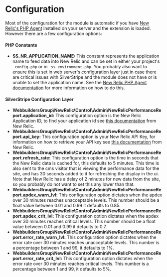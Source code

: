 Configuration
=================
Most of the configuration for the module is automatic if you have [New Relic's PHP Agent](https://docs.newrelic.com/docs/agents/php-agent/getting-started/new-relic-php) installed on your server and the extension is loaded. However there are a few configuration options:


#### PHP Constants
* __SS_NR_APPLICATION_NAME:__ This constant represents the application name to feed data into New Relic and can be set in either your project's ``_config.php`` or in ``_ss_environment.php``. You probably also want to ensure this is set in web server's configuration layer just in case there are critical issues with SilverStripe and the module does not have or is unable to set the application name. See the [New Relic PHP Agent documentation](https://docs.newrelic.com/docs/agents/php-agent/configuration/php-directory-ini-settings) for more information on how to do this.


#### SilverStripe Configuration Layer
* __WebbuildersGroup\NewRelic\Control\Admin\NewRelicPerformanceReport.application_id:__ This configuration option is the New Relic Application ID, to find your application id see [this documentation](https://docs.newrelic.com/docs/apis/rest-api-v2/requirements/finding-product-id#apm) from New Relic.
* __WebbuildersGroup\NewRelic\Control\Admin\NewRelicPerformanceReport.api_key:__ This configuration option is your New Relic API Key, for information on how to retrieve your API key see [this documentation](https://docs.newrelic.com/docs/apis/rest-api-v2/requirements/api-keys) from New Relic.
* __WebbuildersGroup\NewRelic\Control\Admin\NewRelicPerformanceReport.refresh_rate:__ This configuration option is the time in seconds that the New Relic data is cached for, this defaults to 5 minutes. This time is also sent to the cms visitor that is viewing the performance data for the site, and has 30 seconds added to it for refreshing the display in the ui. Note that New Relic has a delay of 2 minutes for new data from the site, so you probably do not want to set this any lower than that.
* __WebbuildersGroup\NewRelic\Control\Admin\NewRelicPerformanceReport.apdex_warn_lvl:__ This configuration option dictates when the apdex over 30 minutes reaches unacceptable levels. This number should be a float value between 0.01 and 0.99 it defaults to 0.85.
* __WebbuildersGroup\NewRelic\Control\Admin\NewRelicPerformanceReport.apdex_crit_lvl:__ This configuration option dictates when the apdex over 30 minutes reaches critical levels. This number should be a float value between 0.01 and 0.99 it defaults to 0.7.
* __WebbuildersGroup\NewRelic\Control\Admin\NewRelicPerformanceReport.error_rate_warn_lvl:__ This configuration option dictates when the error rate over 30 minutes reaches unacceptable levels. This number is a percentage between 1 and 99, it defaults to 1%.
* __WebbuildersGroup\NewRelic\Control\Admin\NewRelicPerformanceReport.error_rate_crit_lvl:__ This configuration option dictates when the error rate over 30 minutes reaches critical levels. This number is a percentage between 1 and 99, it defaults to 5%.
